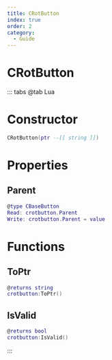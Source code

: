 ```yaml
---
title: CRotButton
index: true
order: 2
category:
  - Guide
---
```


# CRotButton

::: tabs
@tab Lua
# Constructor
```lua
CRotButton(ptr --[[ string ]])
```
# Properties
## Parent 
```lua
@type CBaseButton
Read: crotbutton.Parent
Write: crotbutton.Parent = value
```
# Functions
## ToPtr
```lua
@returns string
crotbutton:ToPtr()
```
## IsValid
```lua
@returns bool
crotbutton:IsValid()
```

:::